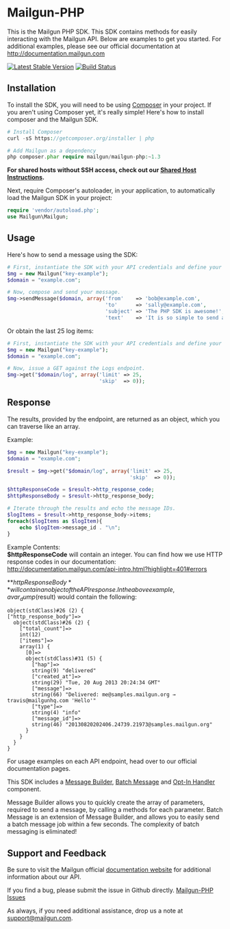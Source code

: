 Mailgun-PHP
===========

This is the Mailgun PHP SDK. This SDK contains methods for easily interacting 
with the Mailgun API. 
Below are examples to get you started. For additional examples, please see our 
official documentation 
at http://documentation.mailgun.com

[![Latest Stable Version](https://poser.pugx.org/mailgun/mailgun-php/v/stable.png)](https://packagist.org/packages/mailgun/mailgun-php)
[![Build Status](https://travis-ci.org/mailgun/mailgun-php.png)](https://travis-ci.org/mailgun/mailgun-php)

Installation
------------
To install the SDK, you will need to be using [Composer](http://getcomposer.org/) 
in your project. 
If you aren't using Composer yet, it's really simple! Here's how to install 
composer and the Mailgun SDK.

```PHP
# Install Composer
curl -sS https://getcomposer.org/installer | php

# Add Mailgun as a dependency
php composer.phar require mailgun/mailgun-php:~1.3
``` 

**For shared hosts without SSH access, check out our [Shared Host Instructions](SharedHostInstall.md).**

Next, require Composer's autoloader, in your application, to automatically 
load the Mailgun SDK in your project:
```PHP
require 'vendor/autoload.php';
use Mailgun\Mailgun;
```

Usage
-----
Here's how to send a message using the SDK:

```php
# First, instantiate the SDK with your API credentials and define your domain. 
$mg = new Mailgun("key-example");
$domain = "example.com";

# Now, compose and send your message.
$mg->sendMessage($domain, array('from'    => 'bob@example.com', 
                                'to'      => 'sally@example.com', 
                                'subject' => 'The PHP SDK is awesome!', 
                                'text'    => 'It is so simple to send a message.'));
```

Or obtain the last 25 log items: 
```php
# First, instantiate the SDK with your API credentials and define your domain. 
$mg = new Mailgun("key-example");
$domain = "example.com";

# Now, issue a GET against the Logs endpoint.
$mg->get("$domain/log", array('limit' => 25, 
                              'skip'  => 0));
```

Response
--------

The results, provided by the endpoint, are returned as an object, which you 
can traverse like an array. 

Example: 

```php
$mg = new Mailgun("key-example");
$domain = "example.com";

$result = $mg->get("$domain/log", array('limit' => 25, 
                                        'skip'  => 0));

$httpResponseCode = $result->http_response_code;
$httpResponseBody = $result->http_response_body;

# Iterate through the results and echo the message IDs.
$logItems = $result->http_response_body->items;
foreach($logItems as $logItem){
    echo $logItem->message_id . "\n";
}
```

Example Contents:  
**$httpResponseCode** will contain an integer. You can find how we use HTTP response 
codes in our documentation: 
http://documentation.mailgun.com/api-intro.html?highlight=401#errors

**$httpResponseBody** will contain an object of the API response. In the above 
example, a var_dump($result) would contain the following: 

```
object(stdClass)#26 (2) {
["http_response_body"]=>
  object(stdClass)#26 (2) {
    ["total_count"]=>
    int(12)
    ["items"]=>
    array(1) {
      [0]=>
      object(stdClass)#31 (5) {
        ["hap"]=>
        string(9) "delivered"
        ["created_at"]=>
        string(29) "Tue, 20 Aug 2013 20:24:34 GMT"
        ["message"]=>
        string(66) "Delivered: me@samples.mailgun.org → travis@mailgunhq.com 'Hello'"
        ["type"]=>
        string(4) "info"
        ["message_id"]=>
        string(46) "20130820202406.24739.21973@samples.mailgun.org"
      }
    }
  }
}
```

For usage examples on each API endpoint, head over to our official documentation 
pages. 

This SDK includes a [Message Builder](src/Mailgun/Messages/README.md), 
[Batch Message](src/Mailgun/Messages/README.md) and [Opt-In Handler](src/Mailgun/Lists/README.md) component.

Message Builder allows you to quickly create the array of parameters, required 
to send a message, by calling a methods for each parameter.
Batch Message is an extension of Message Builder, and allows you to easily send 
a batch message job within a few seconds. The complexity of 
batch messaging is eliminated! 

Support and Feedback
--------------------

Be sure to visit the Mailgun official 
[documentation website](http://documentation.mailgun.com/) for additional 
information about our API. 

If you find a bug, please submit the issue in Github directly. 
[Mailgun-PHP Issues](https://github.com/mailgun/Mailgun-PHP/issues)

As always, if you need additional assistance, drop us a note at 
[support@mailgun.com](mailto:support@mailgun.com).
